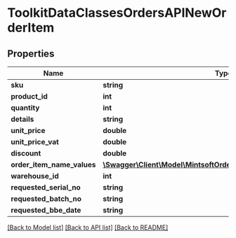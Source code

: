 # ToolkitDataClassesOrdersAPINewOrderItem

## Properties
Name | Type | Description | Notes
------------ | ------------- | ------------- | -------------
**sku** | **string** |  | [optional] 
**product_id** | **int** |  | [optional] 
**quantity** | **int** |  | [optional] 
**details** | **string** |  | [optional] 
**unit_price** | **double** |  | [optional] 
**unit_price_vat** | **double** |  | [optional] 
**discount** | **double** |  | [optional] 
**order_item_name_values** | [**\Swagger\Client\Model\MintsoftOrdersAPINewOrderItemNameValue[]**](ToolkitDataClassesOrdersAPINewOrderItemNameValue.md) |  | [optional] 
**warehouse_id** | **int** |  | [optional] 
**requested_serial_no** | **string** |  | [optional] 
**requested_batch_no** | **string** |  | [optional] 
**requested_bbe_date** | **string** |  | [optional] 

[[Back to Model list]](../README.md#documentation-for-models) [[Back to API list]](../README.md#documentation-for-api-endpoints) [[Back to README]](../README.md)


